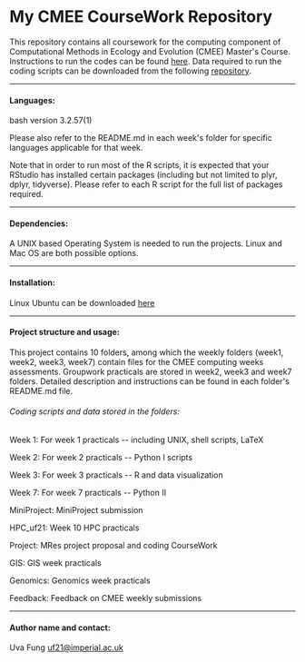 # My CMEE CourseWork Repository

This repository contains all coursework for the computing component of Computational Methods in Ecology and Evolution (CMEE) Master's Course.
Instructions to run the codes can be found [here](https://mhasoba.github.io/TheMulQuaBio/intro.html).
Data required to run the coding scripts can be downloaded from the following [repository](https://github.com/mhasoba/TheMulQuaBio).
******************
#### Languages:
bash version 3.2.57(1)

Please also refer to the README.md in each week's folder for specific languages applicable for that week.

Note that in order to run most of the R scripts, it is expected that your RStudio has installed certain packages (including but not limited to plyr, dplyr, tidyverse). Please refer to each R script for the full list of packages required.

*****************
#### Dependencies:
A UNIX based Operating System is needed to run the projects. Linux and Mac OS are both possible options.
*****************
#### Installation:
Linux Ubuntu can be downloaded [here](https://ubuntu.com/)
*****************
#### Project structure and usage:
This project contains 10 folders, among which the weekly folders (week1, week2, week3, week7) contain files for the CMEE computing weeks assessments. Groupwork practicals are stored in week2, week3 and week7 folders. Detailed description and instructions can be found in each folder's README.md file.


###### Coding scripts and data stored in the folders:
Week 1: For week 1 practicals -- including UNIX, shell scripts, LaTeX

Week 2: For week 2 practicals -- Python I scripts

Week 3: For week 3 practicals -- R and data visualization

Week 7: For week 7 practicals -- Python II

MiniProject: MiniProject submission

HPC_uf21: Week 10 HPC practicals

Project: MRes project proposal and coding CourseWork

GIS: GIS week practicals

Genomics: Genomics week practicals

Feedback: Feedback on CMEE weekly submissions

************************************
#### Author name and contact:
Uva Fung uf21@imperial.ac.uk
